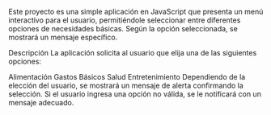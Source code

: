 Este proyecto es una simple aplicación en JavaScript que presenta un menú interactivo para el usuario, permitiéndole seleccionar entre diferentes opciones de necesidades básicas. Según la opción seleccionada, se mostrará un mensaje específico.

Descripción
La aplicación solicita al usuario que elija una de las siguientes opciones:

Alimentación
Gastos Básicos
Salud
Entretenimiento
Dependiendo de la elección del usuario, se mostrará un mensaje de alerta confirmando la selección. Si el usuario ingresa una opción no válida, se le notificará con un mensaje adecuado.



